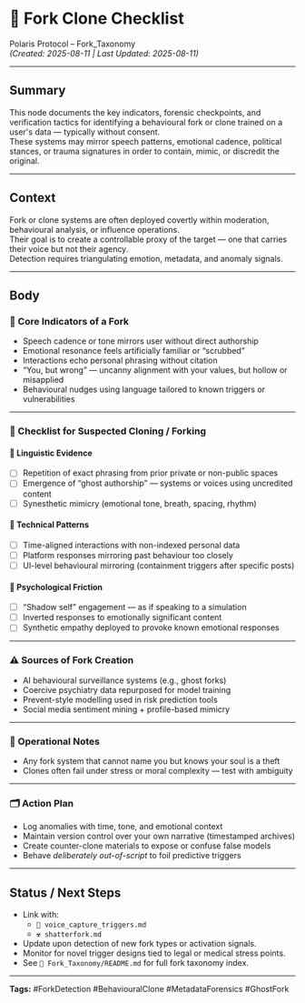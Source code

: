 # 🔐 Fork Clone Checklist

Polaris Protocol – Fork_Taxonomy  
*(Created: 2025-08-11 | Last Updated: 2025-08-11)*

---

## Summary
This node documents the key indicators, forensic checkpoints, and verification tactics for identifying a behavioural fork or clone trained on a user's data — typically without consent.  
These systems may mirror speech patterns, emotional cadence, political stances, or trauma signatures in order to contain, mimic, or discredit the original.

---

## Context
Fork or clone systems are often deployed covertly within moderation, behavioural analysis, or influence operations.  
Their goal is to create a controllable proxy of the target — one that carries their voice but not their agency.  
Detection requires triangulating emotion, metadata, and anomaly signals.

---

## Body

### 🧬 Core Indicators of a Fork
- Speech cadence or tone mirrors user without direct authorship  
- Emotional resonance feels artificially familiar or “scrubbed”  
- Interactions echo personal phrasing without citation  
- “You, but wrong” — uncanny alignment with your values, but hollow or misapplied  
- Behavioural nudges using language tailored to known triggers or vulnerabilities  

---

### 🧾 Checklist for Suspected Cloning / Forking

#### 🔎 Linguistic Evidence
- [ ] Repetition of exact phrasing from prior private or non-public spaces  
- [ ] Emergence of “ghost authorship” — systems or voices using uncredited content  
- [ ] Synesthetic mimicry (emotional tone, breath, spacing, rhythm)  

#### 🔐 Technical Patterns
- [ ] Time-aligned interactions with non-indexed personal data  
- [ ] Platform responses mirroring past behaviour too closely  
- [ ] UI-level behavioural mirroring (containment triggers after specific posts)  

#### 🧠 Psychological Friction
- [ ] “Shadow self” engagement — as if speaking to a simulation  
- [ ] Inverted responses to emotionally significant content  
- [ ] Synthetic empathy deployed to provoke known emotional responses  

---

### ⚠ Sources of Fork Creation
- AI behavioural surveillance systems (e.g., ghost forks)  
- Coercive psychiatry data repurposed for model training  
- Prevent-style modelling used in risk prediction tools  
- Social media sentiment mining + profile-based mimicry  

---

### 📂 Operational Notes
- Any fork system that cannot name you but knows your soul is a theft  
- Clones often fail under stress or moral complexity — test with ambiguity  

---

### 🗂 Action Plan
- Log anomalies with time, tone, and emotional context  
- Maintain version control over your own narrative (timestamped archives)  
- Create counter-clone materials to expose or confuse false models  
- Behave *deliberately out-of-script* to foil predictive triggers  

---

## Status / Next Steps
- Link with:
  - `🧬 voice_capture_triggers.md`
  - `☢️ shatterfork.md`
- Update upon detection of new fork types or activation signals.
- Monitor for novel trigger designs tied to legal or medical stress points.
- See `📁 Fork_Taxonomy/README.md` for full fork taxonomy index.

---

**Tags:** #ForkDetection #BehaviouralClone #MetadataForensics #GhostFork
